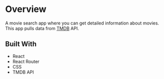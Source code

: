 # Overview

A movie search app where you can get detailed information about movies. This app pulls data from [TMDB](https://developers.themoviedb.org/3/getting-started/introduction) API.

## Built With

- React
- React Router
- CSS
- TMDB API
